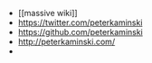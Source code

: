 - [[massive wiki]]
- https://twitter.com/peterkaminski
- https://github.com/peterkaminski
- http://peterkaminski.com/
-